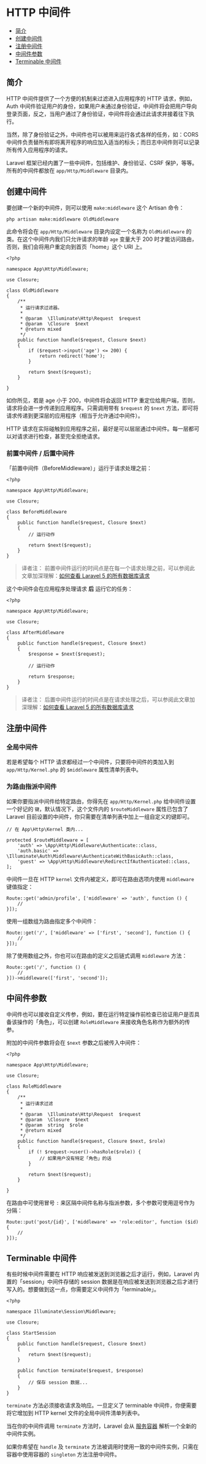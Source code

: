 # HTTP 中间件

- [简介](#introduction)
- [创建中间件](#defining-middleware)
- [注册中间件](#registering-middleware)
- [中间件参数](#middleware-parameters)
- [Terminable 中间件](#terminable-middleware)

<a name="introduction"></a>
## 简介

HTTP 中间件提供了一个方便的机制来过滤进入应用程序的 HTTP 请求，例如，Auth 中间件验证用户的身份，如果用户未通过身份验证，中间件将会把用户导向登录页面，反之，当用户通过了身份验证，中间件将会通过此请求并接着往下执行。

当然，除了身份验证之外，中间件也可以被用来运行各式各样的任务，如：CORS 中间件负责替所有即将离开程序的响应加入适当的标头；而日志中间件则可以记录所有传入应用程序的请求。

Laravel 框架已经内置了一些中间件，包括维护、身份验证、CSRF 保护，等等。所有的中间件都放在 `app/Http/Middleware` 目录内。

<a name="defining-middleware"></a>
## 创建中间件

要创建一个新的中间件，则可以使用 `make:middleware` 这个 Artisan 命令：

    php artisan make:middleware OldMiddleware

此命令将会在 `app/Http/Middleware` 目录内设定一个名称为 `OldMiddleware` 的类。在这个中间件内我们只允许请求的年龄 `age` 变量大于 200 时才能访问路由，否则，我们会将用户重定向到首页「home」这个 URI 上。

    <?php

    namespace App\Http\Middleware;

    use Closure;

    class OldMiddleware
    {
        /**
         * 运行请求过滤器。
         *
         * @param  \Illuminate\Http\Request  $request
         * @param  \Closure  $next
         * @return mixed
         */
        public function handle($request, Closure $next)
        {
            if ($request->input('age') <= 200) {
                return redirect('home');
            }

            return $next($request);
        }

    }

如你所见，若是 age 小于 200，中间件将会返回 HTTP 重定位给用户端，否则，请求将会进一步传递到应用程序。只需调用带有 `$request` 的 `$next` 方法，即可将请求传递到更深层的应用程序（相当于允许通过中间件）。

HTTP 请求在实际碰触到应用程序之前，最好是可以层层通过中间件。每一层都可以对请求进行检查，甚至完全拒绝请求。

### 前置中间件 / 后置中间件

「前置中间件（BeforeMiddleware）」运行于请求处理之前：

    <?php

    namespace App\Http\Middleware;

    use Closure;

    class BeforeMiddleware
    {
        public function handle($request, Closure $next)
        {
            // 运行动作

            return $next($request);
        }
    }

> 译者注： 前置中间件运行的时间点是在每一个请求处理之前，可以参阅此文章加深理解：[如何查看 Laravel 5 的所有数据库请求](https://phphub.org/topics/2018)

这个中间件会在应用程序处理请求 **后** 运行它的任务：

    <?php

    namespace App\Http\Middleware;

    use Closure;

    class AfterMiddleware
    {
        public function handle($request, Closure $next)
        {
            $response = $next($request);

            // 运行动作

            return $response;
        }
    }

> 译者注： 后置中间件运行的时间点是在请求处理之后，可以参阅此文章加深理解：[如何查看 Laravel 5 的所有数据库请求](https://phphub.org/topics/2018)

<a name="registering-middleware"></a>
## 注册中间件

### 全局中间件

若是希望每个 HTTP 请求都经过一个中间件，只要将中间件的类加入到 `app/Http/Kernel.php` 的 `$middleware` 属性清单列表中。

### 为路由指派中间件

如果你要指派中间件给特定路由，你得先在 `app/Http/Kernel.php` 给中间件设置一个好记的 `键`，默认情况下，这个文件内的 `$routeMiddleware` 属性已包含了 Laravel 目前设置的中间件，你只需要在清单列表中加上一组自定义的键即可。

    // 在 App\Http\Kernel 类内...

    protected $routeMiddleware = [
        'auth' => \App\Http\Middleware\Authenticate::class,
        'auth.basic' => \Illuminate\Auth\Middleware\AuthenticateWithBasicAuth::class,
        'guest' => \App\Http\Middleware\RedirectIfAuthenticated::class,
    ];

中间件一旦在 HTTP `kernel` 文件内被定义，即可在路由选项内使用 `middleware` 键值指定：

    Route::get('admin/profile', ['middleware' => 'auth', function () {
        //
    }]);

使用一组数组为路由指定多个中间件：

    Route::get('/', ['middleware' => ['first', 'second'], function () {
        //
    }]);

除了使用数组之外，你也可以在路由的定义之后链式调用 `middleware` 方法：

    Route::get('/', function () {
        //
    }])->middleware(['first', 'second']);

<a name="middleware-parameters"></a>
## 中间件参数

中间件也可以接收自定义传参，例如，要在运行特定操作前检查已验证用户是否具备该操作的「角色」，可以创建 `RoleMiddleware` 来接收角色名称作为额外的传参。

附加的中间件参数将会在 `$next` 参数之后被传入中间件：

    <?php

    namespace App\Http\Middleware;

    use Closure;

    class RoleMiddleware
    {
        /**
         * 运行请求过滤
         *
         * @param  \Illuminate\Http\Request  $request
         * @param  \Closure  $next
         * @param  string  $role
         * @return mixed
         */
        public function handle($request, Closure $next, $role)
        {
            if (! $request->user()->hasRole($role)) {
                // 如果用户没有特定「角色」的话
            }

            return $next($request);
        }

    }

在路由中可使用冒号 `:` 来区隔中间件名称与指派参数，多个参数可使用逗号作为分隔：

    Route::put('post/{id}', ['middleware' => 'role:editor', function ($id) {
        //
    }]);

<a name="terminable-middleware"></a>
## Terminable 中间件

有些时候中间件需要在 HTTP 响应被发送到浏览器之后才运行，例如，Laravel 内置的「session」中间件存储的 session 数据是在响应被发送到浏览器之后才进行写入的。想要做到这一点，你需要定义中间件为「terminable」。

    <?php

    namespace Illuminate\Session\Middleware;

    use Closure;

    class StartSession
    {
        public function handle($request, Closure $next)
        {
            return $next($request);
        }

        public function terminate($request, $response)
        {
            // 保存 session 数据...
        }
    }

`terminate` 方法必须接收请求及响应。一旦定义了 terminable 中间件，你便需要将它增加到 HTTP kernel 文件的全局中间件清单列表中。

当在你的中间件调用 `terminate` 方法时，Laravel 会从 [服务容器](/docs/{{version}}/container) 解析一个全新的中间件实例。

如果你希望在 `handle` 及 `terminate` 方法被调用时使用一致的中间件实例，只需在容器中使用容器的 `singleton` 方法注册中间件。


